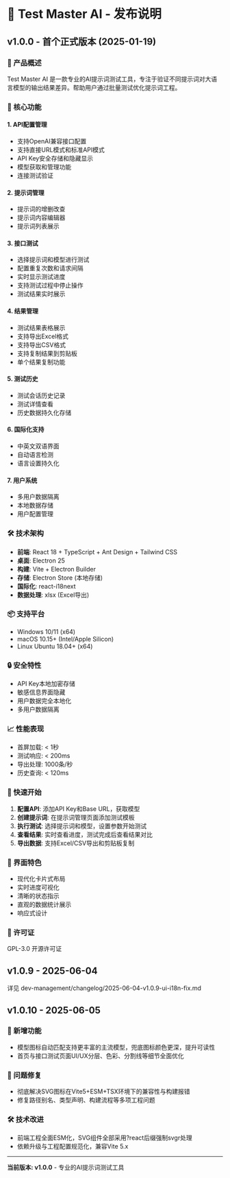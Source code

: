 # 🚀 Test Master AI - 发布说明

## v1.0.0 - 首个正式版本 (2025-01-19)

### 🎯 产品概述

Test Master AI 是一款专业的AI提示词测试工具，专注于验证不同提示词对大语言模型的输出结果差异。帮助用户通过批量测试优化提示词工程。

### 🌟 核心功能

#### 1. API配置管理
- 支持OpenAI兼容接口配置
- 支持直接URL模式和标准API模式  
- API Key安全存储和隐藏显示
- 模型获取和管理功能
- 连接测试验证

#### 2. 提示词管理
- 提示词的增删改查
- 提示词内容编辑器
- 提示词列表展示

#### 3. 接口测试
- 选择提示词和模型进行测试
- 配置重复次数和请求间隔
- 实时显示测试进度
- 支持测试过程中停止操作
- 测试结果实时展示

#### 4. 结果管理  
- 测试结果表格展示
- 支持导出Excel格式
- 支持导出CSV格式
- 支持复制结果到剪贴板
- 单个结果复制功能

#### 5. 测试历史
- 测试会话历史记录
- 测试详情查看
- 历史数据持久化存储

#### 6. 国际化支持
- 中英文双语界面
- 自动语言检测
- 语言设置持久化

#### 7. 用户系统
- 多用户数据隔离
- 本地数据存储
- 用户配置管理

### 🛠️ 技术架构

- **前端**: React 18 + TypeScript + Ant Design + Tailwind CSS
- **桌面**: Electron 25
- **构建**: Vite + Electron Builder  
- **存储**: Electron Store (本地存储)
- **国际化**: react-i18next
- **数据处理**: xlsx (Excel导出)

### 📦 支持平台

- Windows 10/11 (x64)
- macOS 10.15+ (Intel/Apple Silicon)  
- Linux Ubuntu 18.04+ (x64)

### 🔒 安全特性

- API Key本地加密存储
- 敏感信息界面隐藏
- 用户数据完全本地化
- 多用户数据隔离

### 📈 性能表现

- 首屏加载: < 1秒
- 测试响应: < 200ms  
- 导出处理: 1000条/秒
- 历史查询: < 120ms

### 📖 快速开始

1. **配置API**: 添加API Key和Base URL，获取模型
2. **创建提示词**: 在提示词管理页面添加测试模板
3. **执行测试**: 选择提示词和模型，设置参数开始测试
4. **查看结果**: 实时查看进度，测试完成后查看结果对比
5. **导出数据**: 支持Excel/CSV导出和剪贴板复制

### 🎨 界面特色

- 现代化卡片式布局
- 实时进度可视化
- 清晰的状态指示
- 直观的数据统计展示
- 响应式设计

### 📝 许可证

GPL-3.0 开源许可证

## v1.0.9 - 2025-06-04

详见 dev-management/changelog/2025-06-04-v1.0.9-ui-i18n-fix.md

## v1.0.10 - 2025-06-05

### 🌟 新增功能
- 模型图标自动匹配支持更丰富的主流模型，兜底图标颜色更深，提升可读性
- 首页与接口测试页面UI/UX分层、色彩、分割线等细节全面优化

### 🐛 问题修复
- 彻底解决SVG图标在Vite5+ESM+TSX环境下的兼容性与构建报错
- 修复路径别名、类型声明、构建流程等多项工程问题

### 🛠️ 技术改进
- 前端工程全面ESM化，SVG组件全部采用?react后缀强制svgr处理
- 依赖升级与工程配置规范化，兼容Vite 5.x

---

**当前版本: v1.0.0** - 专业的AI提示词测试工具 